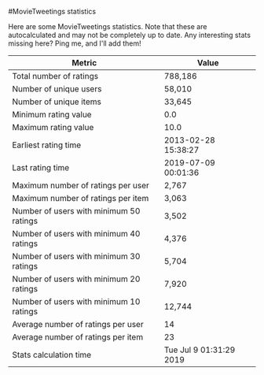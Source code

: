#MovieTweetings statistics

Here are some MovieTweetings statistics. Note that these are autocalculated and may not be completely up to date. Any interesting stats missing here? Ping me, and I'll add them!

Metric | Value
--- | ---
Total number of ratings                 | 788,186
Number of unique users                  | 58,010
Number of unique items                  | 33,645
Minimum rating value                    | 0.0
Maximum rating value                    | 10.0
Earliest rating time                    | 2013-02-28 15:38:27
Last rating time                        | 2019-07-09 00:01:36
Maximum number of ratings per user      | 2,767
Maximum number of ratings per item      | 3,063
Number of users with minimum 50 ratings | 3,502
Number of users with minimum 40 ratings | 4,376
Number of users with minimum 30 ratings | 5,704
Number of users with minimum 20 ratings | 7,920
Number of users with minimum 10 ratings | 12,744
Average number of ratings per user      | 14
Average number of ratings per item      | 23
Stats calculation time                  | Tue Jul  9 01:31:29 2019

